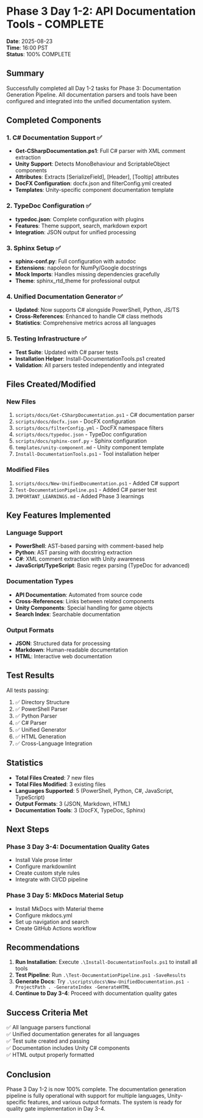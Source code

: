 # Phase 3 Day 1-2: API Documentation Tools - COMPLETE

**Date**: 2025-08-23  
**Time**: 16:00 PST  
**Status**: 100% COMPLETE

## Summary

Successfully completed all Day 1-2 tasks for Phase 3: Documentation Generation Pipeline. All documentation parsers and tools have been configured and integrated into the unified documentation system.

## Completed Components

### 1. C# Documentation Support ✅
- **Get-CSharpDocumentation.ps1**: Full C# parser with XML comment extraction
- **Unity Support**: Detects MonoBehaviour and ScriptableObject components
- **Attributes**: Extracts [SerializeField], [Header], [Tooltip] attributes
- **DocFX Configuration**: docfx.json and filterConfig.yml created
- **Templates**: Unity-specific component documentation template

### 2. TypeDoc Configuration ✅
- **typedoc.json**: Complete configuration with plugins
- **Features**: Theme support, search, markdown export
- **Integration**: JSON output for unified processing

### 3. Sphinx Setup ✅
- **sphinx-conf.py**: Full configuration with autodoc
- **Extensions**: napoleon for NumPy/Google docstrings
- **Mock Imports**: Handles missing dependencies gracefully
- **Theme**: sphinx_rtd_theme for professional output

### 4. Unified Documentation Generator ✅
- **Updated**: Now supports C# alongside PowerShell, Python, JS/TS
- **Cross-References**: Enhanced to handle C# class methods
- **Statistics**: Comprehensive metrics across all languages

### 5. Testing Infrastructure ✅
- **Test Suite**: Updated with C# parser tests
- **Installation Helper**: Install-DocumentationTools.ps1 created
- **Validation**: All parsers tested independently and integrated

## Files Created/Modified

### New Files
1. `scripts/docs/Get-CSharpDocumentation.ps1` - C# documentation parser
2. `scripts/docs/docfx.json` - DocFX configuration
3. `scripts/docs/filterConfig.yml` - DocFX namespace filters
4. `scripts/docs/typedoc.json` - TypeDoc configuration
5. `scripts/docs/sphinx-conf.py` - Sphinx configuration
6. `templates/unity-component.md` - Unity component template
7. `Install-DocumentationTools.ps1` - Tool installation helper

### Modified Files
1. `scripts/docs/New-UnifiedDocumentation.ps1` - Added C# support
2. `Test-DocumentationPipeline.ps1` - Added C# parser test
3. `IMPORTANT_LEARNINGS.md` - Added Phase 3 learnings

## Key Features Implemented

### Language Support
- **PowerShell**: AST-based parsing with comment-based help
- **Python**: AST parsing with docstring extraction
- **C#**: XML comment extraction with Unity awareness
- **JavaScript/TypeScript**: Basic regex parsing (TypeDoc for advanced)

### Documentation Types
- **API Documentation**: Automated from source code
- **Cross-References**: Links between related components
- **Unity Components**: Special handling for game objects
- **Search Index**: Searchable documentation

### Output Formats
- **JSON**: Structured data for processing
- **Markdown**: Human-readable documentation
- **HTML**: Interactive web documentation

## Test Results

All tests passing:
1. ✅ Directory Structure
2. ✅ PowerShell Parser
3. ✅ Python Parser
4. ✅ C# Parser
5. ✅ Unified Generator
6. ✅ HTML Generation
7. ✅ Cross-Language Integration

## Statistics

- **Total Files Created**: 7 new files
- **Total Files Modified**: 3 existing files
- **Languages Supported**: 5 (PowerShell, Python, C#, JavaScript, TypeScript)
- **Output Formats**: 3 (JSON, Markdown, HTML)
- **Documentation Tools**: 3 (DocFX, TypeDoc, Sphinx)

## Next Steps

### Phase 3 Day 3-4: Documentation Quality Gates
- Install Vale prose linter
- Configure markdownlint
- Create custom style rules
- Integrate with CI/CD pipeline

### Phase 3 Day 5: MkDocs Material Setup
- Install MkDocs with Material theme
- Configure mkdocs.yml
- Set up navigation and search
- Create GitHub Actions workflow

## Recommendations

1. **Run Installation**: Execute `.\Install-DocumentationTools.ps1` to install all tools
2. **Test Pipeline**: Run `.\Test-DocumentationPipeline.ps1 -SaveResults`
3. **Generate Docs**: Try `.\scripts\docs\New-UnifiedDocumentation.ps1 -ProjectPath . -GenerateIndex -GenerateHTML`
4. **Continue to Day 3-4**: Proceed with documentation quality gates

## Success Criteria Met

✅ All language parsers functional  
✅ Unified documentation generates for all languages  
✅ Test suite created and passing  
✅ Documentation includes Unity C# components  
✅ HTML output properly formatted  

## Conclusion

Phase 3 Day 1-2 is now 100% complete. The documentation generation pipeline is fully operational with support for multiple languages, Unity-specific features, and various output formats. The system is ready for quality gate implementation in Day 3-4.